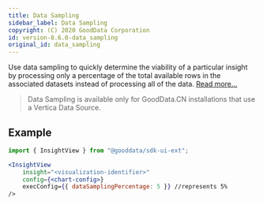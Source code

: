 ```yaml
---
title: Data Sampling
sidebar_label: Data Sampling
copyright: (C) 2020 GoodData Corporation
id: version-8.6.0-data_sampling
original_id: data_sampling
---
```


Use data sampling to quickly determine the viability of a particular insight by processing only a percentage of the total available rows in the associated datasets instead of processing all of the data. [Read more...](https://www.gooddata.com/developers/cloud-native/doc/1.3/analytics/ad/visualizations/configure-insight-props/#data-sampling)

> Data Sampling is available only for GoodData.CN installations that use a Vertica Data Source.

## Example

```jsx
import { InsightView } from "@gooddata/sdk-ui-ext";

<InsightView
    insight="<visualization-identifier>"
    config={<chart-config>}
    execConfig={{ dataSamplingPercentage: 5 }} //represents 5%
/>
```
